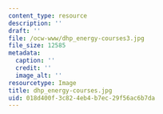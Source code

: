 ```yaml
---
content_type: resource
description: ''
draft: ''
file: /ocw-www/dhp_energy-courses3.jpg
file_size: 12585
metadata:
  caption: ''
  credit: ''
  image_alt: ''
resourcetype: Image
title: dhp_energy-courses.jpg
uid: 018d400f-3c82-4eb4-b7ec-29f56ac6b7da
---
```

